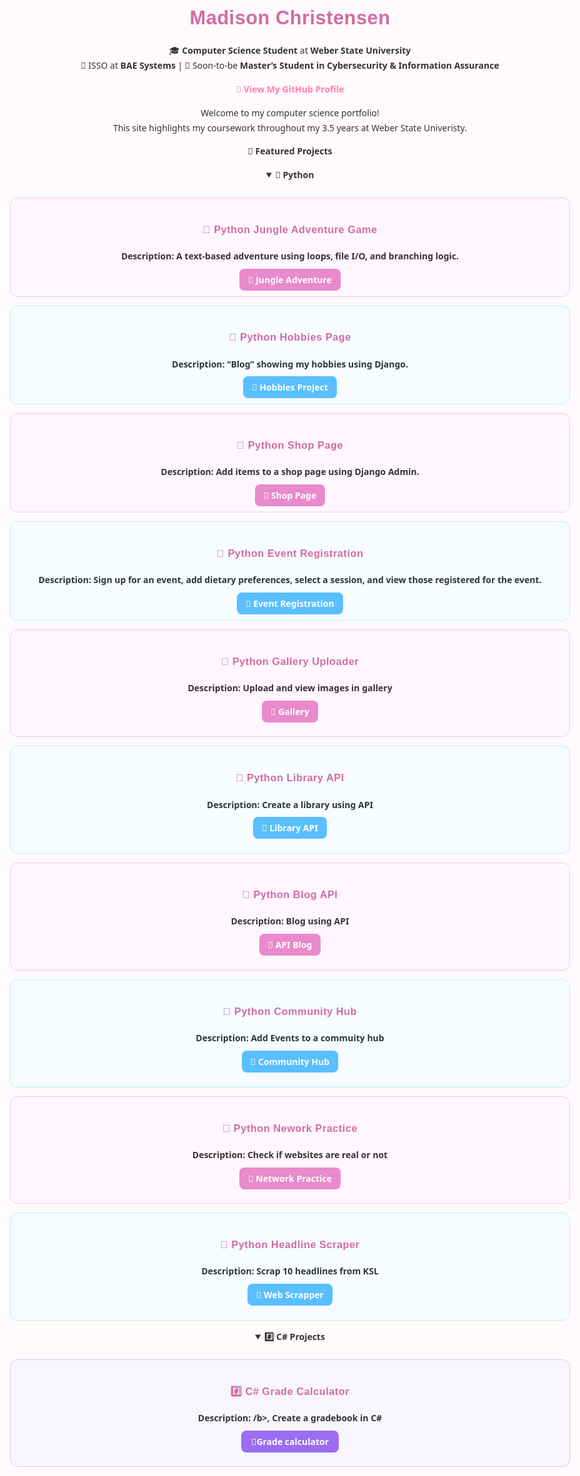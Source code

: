 <h1 align="center"> Madison Christensen </h1>
<p align="center">
🎓 <b>Computer Science Student</b> at <b>Weber State University</b><br>
💼 ISSO at <b>BAE Systems</b> | 🎯 Soon-to-be <b>Master’s Student in Cybersecurity & Information Assurance</b><br>
</p>

<p align="center">
  <a href="https://github.com/madikaeee"><b>🔗 View My GitHub Profile</b></a>
</p>



Welcome to my computer science portfolio!  
This site highlights my coursework throughout my 3.5 years at Weber State Univeristy. 


<b>🚀 Featured Projects<b>



<details open>
  <summary><b>🐍 Python</b></summary>
  <br>

  <div style="border:1px solid #f3c4f5; border-radius:12px; padding:1em; margin-bottom:1em; background:#fff6ff;">
    <h3>🐍 Python Jungle Adventure Game</h3>
    <p><b>Description:</b> A text-based adventure using loops, file I/O, and branching logic.</p>
    <a href="https://github.com/madikaeee/CS3620_Project1" target="_blank"
       style="background:#e88acb; color:white; padding:8px 14px; border-radius:8px; text-decoration:none; font-weight:600;">
       🔗 Jungle Adventure
    </a>
  </div>
    
   <div style="border:1px solid #c0ebff; border-radius:12px; padding:1em; margin-bottom:1em; background:#f6fcff;">
    <h3>🐍 Python Hobbies Page</h3>
    <p><b>Description:</b> “Blog” showing my hobbies using Django.</p>
    <a href="https://github.com/madikaeee/CS3620_Portfolio" target="_blank"
       style="background:#59bfff; color:white; padding:8px 14px; border-radius:8px; text-decoration:none; font-weight:600;">
       🔗 Hobbies Project
    </a>
  </div>


 <div style="border:1px solid #f3c4f5; border-radius:12px; padding:1em; margin-bottom:1em; background:#fff6ff;">
    <h3>🐍 Python Shop Page</h3>
    <p><b>Description:</b> Add items to a shop page using Django Admin.</p>
    <a href="https://github.com/madikaeee/DjangoAdmin" target="_blank"
       style="background:#e88acb; color:white; padding:8px 14px; border-radius:8px; text-decoration:none; font-weight:600;">
       🔗 Shop Page
    </a>
  </div>

 <div style="border:1px solid #c0ebff; border-radius:12px; padding:1em; margin-bottom:1em; background:#f6fcff;">
    <h3>🐍 Python Event Registration</h3>
    <p><b>Description:</b> Sign up for an event, add dietary preferences, select a session, and view those registered for the event.</p>
    <a href="https://github.com/madikaeee/EventRegistration" target="_blank"
       style="background:#59bfff; color:white; padding:8px 14px; border-radius:8px; text-decoration:none; font-weight:600;">
       🔗 Event Registration
    </a>
  </div>

<div style="border:1px solid #f3c4f5; border-radius:12px; padding:1em; margin-bottom:1em; background:#fff6ff;">
  <h3>🐍 Python Gallery Uploader</h3>
  <p><b>Description:</b> Upload and view images in gallery</p>

<a href="https://github.com/madikaeee/GalleryUploader" target="_blank"
     style="background:#e88acb; color:white; padding:8px 14px; border-radius:8px; text-decoration:none; font-weight:600;">
     🔗 Gallery
  </a>
</div>



 <div style="border:1px solid #c0ebff; border-radius:12px; padding:1em; margin-bottom:1em; background:#f6fcff;">
  <h3>🐍 Python Library API</h3>
  <p><b>Description:</b> Create a library using API</p>

<a href="https://github.com/madikaeee/libraryAPI" target="_blank"
       style="background:#59bfff; color:white; padding:8px 14px; border-radius:8px; text-decoration:none; font-weight:600;">
     🔗 Library API
  </a>
</div>


<div style="border:1px solid #f3c4f5; border-radius:12px; padding:1em; margin-bottom:1em; background:#fff6ff;">
  <h3>🐍 Python Blog API</h3>
  <p><b>Description:</b> Blog using API</p>

<a href="https://github.com/madikaeee/BlogAPI" target="_blank"
     style="background:#e88acb; color:white; padding:8px 14px; border-radius:8px; text-decoration:none; font-weight:600;">
     🔗 API Blog
  </a>
</div>



 <div style="border:1px solid #c0ebff; border-radius:12px; padding:1em; margin-bottom:1em; background:#f6fcff;">
  <h3>🐍 Python Community Hub</h3>
  <p><b>Description:</b> Add Events to a commuity hub</p>

<a href="https://github.com/madikaeee/communityhub" target="_blank"
       style="background:#59bfff; color:white; padding:8px 14px; border-radius:8px; text-decoration:none; font-weight:600;">
     🔗 Community Hub
  </a>
</div>

<div style="border:1px solid #f3c4f5; border-radius:12px; padding:1em; margin-bottom:1em; background:#fff6ff;">
  <h3>🐍 Python Nework Practice</h3>
  <p><b>Description:</b> Check if websites are real or not</p>

<a href="https://github.com/madikaeee/Mod5NetworkPractice" target="_blank"
     style="background:#e88acb; color:white; padding:8px 14px; border-radius:8px; text-decoration:none; font-weight:600;">
     🔗 Network Practice
  </a>
</div>


 <div style="border:1px solid #c0ebff; border-radius:12px; padding:1em; margin-bottom:1em; background:#f6fcff;">
  <h3>🐍 Python Headline Scraper</h3>
  <p><b>Description:</b> Scrap 10 headlines from KSL</p>

<a href="https://github.com/madikaeee/Mod6WebScraper" target="_blank"
       style="background:#59bfff; color:white; padding:8px 14px; border-radius:8px; text-decoration:none; font-weight:600;">
     🔗 Web Scrapper
  </a>
</div>
</details>

<details open>
  <summary><b>#️⃣ C# Projects</b></summary>
  <br>

  <div style="border:1px solid #d6c5f5; border-radius:12px; padding:1em; margin-bottom:1em; background:#f8f5ff;">
    <h3>#️⃣ C# Grade Calculator </h3>

  <p><b>Description:</b> /b>, Create a gradebook in C# </p>

  <a href="https://github.com/madikaeee/assignment3-CS3280" target="_blank"
       style="background:#9a6df2; color:white; padding:8px 16px; border-radius:8px; text-decoration:none; font-weight:600;">
       🔗Grade calculator
    </a>
  </div>
</details>






<style>
body {
  font-family: "Poppins", "Segoe UI", sans-serif;
  background-color: #fffafc;
  color: #333;
  text-align: center;
  margin: 0 auto;
  max-width: 900px;
  padding: 2rem;
  line-height: 1.7;
}

h1, h2, h3 {
  font-family: "Poppins", sans-serif;
  color: #d16ba5;
  font-weight: 700;
  letter-spacing: 0.5px;
}

h1 {
  font-size: 2.2em;
  margin-bottom: 0.3em;
}

h2 {
  font-size: 1.6em;
  margin-top: 2em;
  color: #b65fcf;
}


a {
  color: #ff7eb3;
  text-decoration: none;
  font-weight: 600;
}

a:hover {
  color: #ffb3c1;
  text-decoration: underline;
}

.btn {
  display: inline-block;
  background-color: #ffb3c1;
  color: white !important;
  padding: 10px 18px;
  border-radius: 8px;
  margin: 12px 0;
  text-decoration: none;
  font-weight: 600;
  box-shadow: 0 2px 5px rgba(255, 182, 193, 0.3);
  transition: all 0.2s ease-in-out;
}

.btn:hover {
  background-color: #ff8fab;
  transform: translateY(-2px);
}

hr {
  border: none;
  height: 1px;
  background: linear-gradient(to right, #f9d1e4, #fcd5ce, #f9d1e4);
  margin: 2.5em 0;
  border-radius: 50%;
}

</style>
